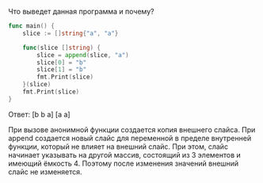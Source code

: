 Что выведет данная программа и почему?

```go
func main() {
    slice := []string{"a", "a"}

    func(slice []string) {
        slice = append(slice, "a")
        slice[0] = "b"
        slice[1] = "b"
        fmt.Print(slice)
    }(slice)
    fmt.Print(slice)
}

```

Ответ: [b b a] [a a]

При вызове анонимной функции создается копия внешнего слайса.
При append создается новый слайс для переменной в пределе внутренней функции, который не влияет на внешний слайс. 
При этом, слайс начинает указывать на другой массив, состоящий из 3 элементов и имеющий ёмкость 4. 
Поэтому после изменения значений внешний слайс не изменяется.